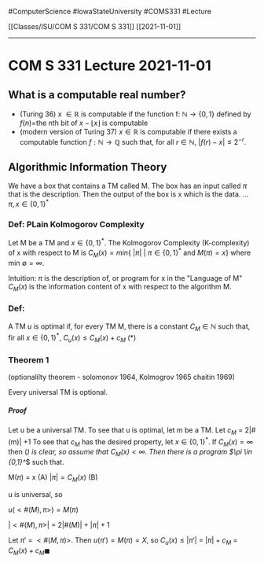 #ComputerScience  #IowaStateUniversity  #COMS331 
#Lecture

[[Classes/ISU/COM S 331/COM S 331]] [[2021-11-01]]

---

# COM S 331 Lecture 2021-11-01

## What is a computable real number? 

- (Turing 36)  x $\in \mathbb{R}$ is computable if the function f: $\mathbb{N} \rightarrow \{0,1\}$ defined by $f(n) =$the nth bit of $x-\lfloor x \rfloor$ is computable
- (modern version of Turing 37) $x \in \mathbb{R}$ is computable if there exists a computable function $f : \mathbb{N} \rightarrow \mathbb{Q}$ such that, for all $r \in \mathbb{N}$, $|f(r) - x| \leq 2^{-r}$.


## Algorithmic Information Theory

We have a box that contains a TM called M. The box has an input called $\pi$ that is the description. Then the output of the box is x which is the data.  ...  $\pi, x \in \{0,1\}^*$

### Def: PLain Kolmogorov Complexity

Let M be a TM and $x \in \{0,1\}^*$. The Kolmogorov Complexity (K-complexity) of x with respect to M is $C_M (x) = min\{\ |\pi| \ |\ \pi \in \{0,1\}^*\ \text{and}\ M(\pi) = x\}$ where min $\emptyset = \infty$.

Intuition: $\pi$ is the description of, or program for x in the "Language of M" $C_M(x)$ is the information content of x with respect to the algorithm M.

### Def: 

A TM $u$ is optimal if, for every TM  M, there is a constant $C_M \in \mathbb{N}$ such that, fir all $x \in \{0,1\}^*$, $C_u(x) \leq C_M(x) + c_M$ (*)

### Theorem 1

(optionalilty theorem - solomonov 1964, Kolmogrov 1965 chaitin 1969) 

Every universal TM is optional.

##### Proof 
Let u be a universal TM. To  see that u is optimal, let m be a TM. Let $c_M$ = 2|#(m)| +1 
To see that $c_M$ has the desired property, let $x \in \{0,1\}^*$. 
If $C_M(x) = \infty$ then (*) is clear, so assume that $C_M(x) < \infty$. Then there is a program $\pi \in \{0,1}^*$ such that. 

M($\pi$) = x (A)
$|\pi| = C_M(x)$ (B)

u is universal, so 

$u(<\#(M), \pi>) = M(\pi)$

$|<\#(M), \pi>|$ = $2|\#(M)| + |\pi| + 1$

Let $\pi'$ = $<\#(M, \pi)>$. Then $u(\pi') = M(\pi)=X$, so $C_u(x) \leq |\pi'|$ = $|\pi| + c_M$ = $C_M(x) + c_M \blacksquare$